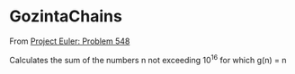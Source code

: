 # GozintaChains

From [Project Euler: Problem 548](https://projecteuler.net/problem=548)

Calculates the sum of the numbers n not exceeding 10<sup>16</sup> for which g(n) = n